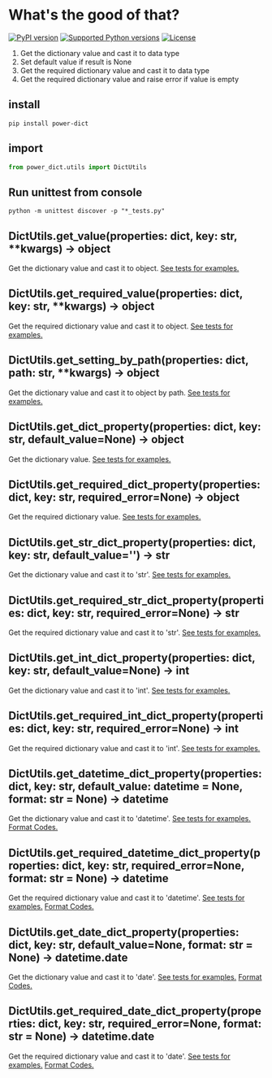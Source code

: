 # What's the good of that?
[![PyPI version](https://badge.fury.io/py/power-dict.svg)](https://pypi.org/project/power-dict/)
[![Supported Python versions](https://img.shields.io/pypi/pyversions/power-dict)](https://img.shields.io/pypi/pyversions/power-dict)
[![License](https://img.shields.io/pypi/l/power-dict)](https://img.shields.io/pypi/l/power-dict)
1. Get the dictionary value and cast it to data type 
1. Set default value if result is None
1. Get the required dictionary value and cast it to data type
1. Get the required dictionary value and raise error if value is empty
## install
```
pip install power-dict
```
## import
``` python
from power_dict.utils import DictUtils
```
## Run unittest from console
```
python -m unittest discover -p "*_tests.py"
```
## DictUtils.get_value(properties: dict, key: str, **kwargs) -> object
Get the dictionary value and cast it to object. [See tests for examples.](https://github.com/agorinenko/power-dict/blob/master/tests/get_value_tests.py)
## DictUtils.get_required_value(properties: dict, key: str, **kwargs) -> object
Get the required dictionary value and cast it to object. [See tests for examples.](https://github.com/agorinenko/power-dict/blob/master/tests/get_required_value_tests.py)
## DictUtils.get_setting_by_path(properties: dict, path: str, **kwargs) -> object
Get the dictionary value and cast it to object by path. [See tests for examples.](https://github.com/agorinenko/power-dict/blob/master/tests/get_setting_by_path_tests.py)
## DictUtils.get_dict_property(properties: dict, key: str, default_value=None) -> object
Get the dictionary value. [See tests for examples.](https://github.com/agorinenko/power-dict/blob/master/tests/get_dict_property_tests.py)
## DictUtils.get_required_dict_property(properties: dict, key: str, required_error=None) -> object
Get the required dictionary value. [See tests for examples.](https://github.com/agorinenko/power-dict/blob/master/tests/get_dict_property_tests.py)
## DictUtils.get_str_dict_property(properties: dict, key: str, default_value='') -> str
Get the dictionary value and cast it to 'str'. [See tests for examples.](https://github.com/agorinenko/power-dict/blob/master/tests/get_str_dict_property_tests.py)
## DictUtils.get_required_str_dict_property(properties: dict, key: str, required_error=None) -> str
Get the required dictionary value and cast it to 'str'. [See tests for examples.](https://github.com/agorinenko/power-dict/blob/master/tests/get_str_dict_property_tests.py)
## DictUtils.get_int_dict_property(properties: dict, key: str, default_value=None) -> int
Get the dictionary value and cast it to 'int'. [See tests for examples.](https://github.com/agorinenko/power-dict/blob/master/tests/get_int_dict_property_tests.py)
## DictUtils.get_required_int_dict_property(properties: dict, key: str, required_error=None) -> int
Get the required dictionary value and cast it to 'int'. [See tests for examples.](https://github.com/agorinenko/power-dict/blob/master/tests/get_int_dict_property_tests.py)
## DictUtils.get_datetime_dict_property(properties: dict, key: str, default_value: datetime = None, format: str = None) -> datetime
 Get the dictionary value and cast it to 'datetime'. 
 [See tests for examples.](https://github.com/agorinenko/power-dict/blob/master/tests/get_datetime_dict_property_tests.py)
 [Format Codes.](https://docs.python.org/3.8/library/datetime.html#strftime-and-strptime-format-codes)
## DictUtils.get_required_datetime_dict_property(properties: dict, key: str, required_error=None, format: str = None) -> datetime
Get the required dictionary value and cast it to 'datetime'. 
[See tests for examples.](https://github.com/agorinenko/power-dict/blob/master/tests/get_datetime_dict_property_tests.py)
[Format Codes.](https://docs.python.org/3.8/library/datetime.html#strftime-and-strptime-format-codes)
## DictUtils.get_date_dict_property(properties: dict, key: str, default_value=None, format: str = None) -> datetime.date
Get the dictionary value and cast it to 'date'.
 [See tests for examples.](https://github.com/agorinenko/power-dict/blob/master/tests/get_datetime_dict_property_tests.py)
 [Format Codes.](https://docs.python.org/3.8/library/datetime.html#strftime-and-strptime-format-codes)
## DictUtils.get_required_date_dict_property(properties: dict, key: str, required_error=None, format: str = None) -> datetime.date
Get the required dictionary value and cast it to 'date'.
[See tests for examples.](https://github.com/agorinenko/power-dict/blob/master/tests/get_datetime_dict_property_tests.py)
[Format Codes.](https://docs.python.org/3.8/library/datetime.html#strftime-and-strptime-format-codes)
